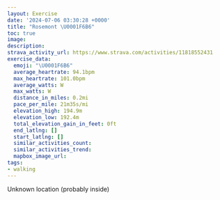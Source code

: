 ```yaml
---
layout: Exercise
date: '2024-07-06 03:30:28 +0000'
title: "Rosemont \U0001F6B6"
toc: true
image:
description:
strava_activity_url: https://www.strava.com/activities/11818552431
exercise_data:
  emoji: "\U0001F6B6"
  average_heartrate: 94.1bpm
  max_heartrate: 101.0bpm
  average_watts: W
  max_watts: W
  distance_in_miles: 0.2mi
  pace_per_mile: 21m35s/mi
  elevation_high: 194.9m
  elevation_low: 192.4m
  total_elevation_gain_in_feet: 0ft
  end_latlng: []
  start_latlng: []
  similar_activities_count:
  similar_activities_trend:
  mapbox_image_url:
tags:
- walking
---
```




Unknown location (probably inside)
